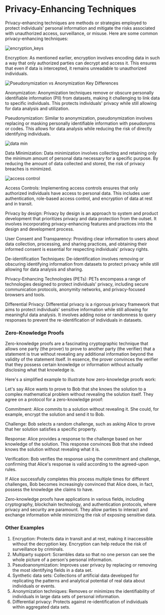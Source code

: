 # Privacy-Enhancing Techniques 
Privacy-enhancing techniques are methods or strategies employed to protect individuals' personal information and mitigate the risks associated with unauthorized access, surveillance, or misuse. Here are some common privacy-enhancing techniques:

![encryption_keys](https://github.com/adeliafebriani/Tijarah-Blockchain-Notes/assets/162258265/1ecd0f08-13bc-422e-820b-ccf33178670c)

Encryption: As mentioned earlier, encryption involves encoding data in such a way that only authorized parties can decrypt and access it. This ensures that even if data is intercepted, it remains unreadable to unauthorized individuals.

![Pseudonymization vs Anonymization Key Differences](https://github.com/adeliafebriani/Tijarah-Blockchain-Notes/assets/162258265/eff6fddc-3b4e-437d-81ad-b4d7d658523b)

Anonymization: Anonymization techniques remove or obscure personally identifiable information (PII) from datasets, making it challenging to link data to specific individuals. This protects individuals' privacy while still allowing for data analysis and utilization.

Pseudonymization: Similar to anonymization, pseudonymization involves replacing or masking personally identifiable information with pseudonyms or codes. This allows for data analysis while reducing the risk of directly identifying individuals.

![data min](https://github.com/adeliafebriani/Tijarah-Blockchain-Notes/assets/162258265/4855c325-f04c-45be-9e96-c2373deae761)

Data Minimization: Data minimization involves collecting and retaining only the minimum amount of personal data necessary for a specific purpose. By reducing the amount of data collected and stored, the risk of privacy breaches is minimized.

![access control](https://github.com/adeliafebriani/Tijarah-Blockchain-Notes/assets/162258265/9ab7f9f0-4d33-4b36-a04e-dace90344a92)

Access Controls: Implementing access controls ensures that only authorized individuals have access to personal data. This includes user authentication, role-based access control, and encryption of data at rest and in transit.

Privacy by design: Privacy by design is an approach to system and product development that prioritizes privacy and data protection from the outset. It involves incorporating privacy-enhancing features and practices into the design and development process.

User Consent and Transparency: Providing clear information to users about data collection, processing, and sharing practices, and obtaining their informed consent is essential for respecting individuals' privacy rights.

De-identification Techniques: De-identification involves removing or obscuring identifying information from datasets to protect privacy while still allowing for data analysis and sharing.

Privacy-Enhancing Technologies (PETs): PETs encompass a range of technologies designed to protect individuals' privacy, including secure communication protocols, anonymity networks, and privacy-focused browsers and tools.

Differential Privacy: Differential privacy is a rigorous privacy framework that aims to protect individuals' sensitive information while still allowing for meaningful data analysis. It involves adding noise or randomness to query responses to prevent the re-identification of individuals in datasets.

### Zero-Knowledge Proofs

Zero-knowledge proofs are a fascinating cryptographic technique that allows one party (the prover) to prove to another party (the verifier) that a statement is true without revealing any additional information beyond the validity of the statement itself. In essence, the prover convinces the verifier that they possess certain knowledge or information without actually disclosing what that knowledge is.

Here's a simplified example to illustrate how zero-knowledge proofs work:

Let's say Alice wants to prove to Bob that she knows the solution to a complex mathematical problem without revealing the solution itself. They agree on a protocol for a zero-knowledge proof:

Commitment: Alice commits to a solution without revealing it. She could, for example, encrypt the solution and send it to Bob.

Challenge: Bob selects a random challenge, such as asking Alice to prove that her solution satisfies a specific property.

Response: Alice provides a response to the challenge based on her knowledge of the solution. This response convinces Bob that she indeed knows the solution without revealing what it is.

Verification: Bob verifies the response using the commitment and challenge, confirming that Alice's response is valid according to the agreed-upon rules.

If Alice successfully completes this process multiple times for different challenges, Bob becomes increasingly convinced that Alice does, in fact, possess the knowledge she claims to have.

Zero-knowledge proofs have applications in various fields, including cryptography, blockchain technology, and authentication protocols, where privacy and security are paramount. They allow parties to interact and exchange information while minimizing the risk of exposing sensitive data.

### Other Examples

1. Encryption: Protects data in transit and at rest, making it inaccessible without the decryption key. Encryption can help reduce the risk of surveillance by criminals.
2. Multiparty support: Scrambles data so that no one person can see the whole picture of a person's personal information.
3. Pseudoanonymization: Improves user privacy by replacing or removing the most identifying fields in a data set.
4. Synthetic data sets: Collections of artificial data developed for replicating the patterns and analytical potential of real data about individuals or events.
5. Anonymization techniques: Removes or minimizes the identifiability of individuals in large data sets of personal information.
6. Differential privacy: Protects against re-identification of individuals within aggregated data sets.

